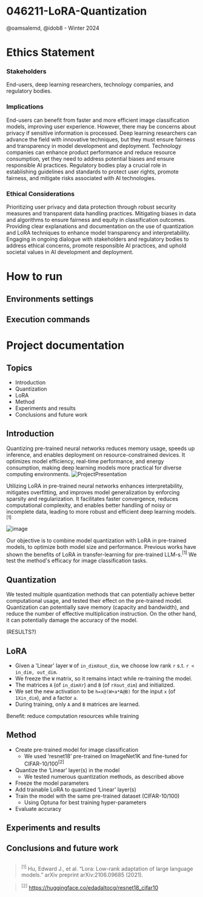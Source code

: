 # 046211-LoRA-Quantization
@oamsalemd, @idob8 - Winter 2024

# Ethics Statement
### Stakeholders
End-users, deep learning researchers, technology companies, and regulatory bodies.
### Implications
End-users can benefit from faster and more efficient image classification models, improving user experience. However, there may be concerns about privacy if sensitive information is processed.
Deep learning researchers can advance the field with innovative techniques, but they must ensure fairness and transparency in model development and deployment.
Technology companies can enhance product performance and reduce resource consumption, yet they need to address potential biases and ensure responsible AI practices.
Regulatory bodies play a crucial role in establishing guidelines and standards to protect user rights, promote fairness, and mitigate risks associated with AI technologies.
### Ethical Considerations
Prioritizing user privacy and data protection through robust security measures and transparent data handling practices.
Mitigating biases in data and algorithms to ensure fairness and equity in classification outcomes.
Providing clear explanations and documentation on the use of quantization and LoRA techniques to enhance model transparency and interpretability.
Engaging in ongoing dialogue with stakeholders and regulatory bodies to address ethical concerns, promote responsible AI practices, and uphold societal values in AI development and deployment.

# How to run
## Environments settings
## Execution commands

# Project documentation
## Topics
* Introduction
* Quantization
* LoRA
* Method
* Experiments and results
* Conclusions and future work

## Introduction
Quantizing pre-trained neural networks reduces memory usage, speeds up inference, and enables deployment on resource-constrained devices. It optimizes model efficiency, real-time performance, and energy consumption, making deep learning models more practical for diverse computing environments.
![ProjectPresentation](https://github.com/oamsalemd/046211-LoRA-Quantization/assets/93587192/b4584862-d78d-4784-b2a3-4e8117ca3338)

Utilizing LoRA in pre-trained neural networks enhances interpretability, mitigates overfitting, and improves model generalization by enforcing sparsity and regularization. It facilitates faster convergence, reduces computational complexity, and enables better handling of noisy or incomplete data, leading to more robust and efficient deep learning models.<sup>[1]</sup>

![image](https://github.com/oamsalemd/046211-LoRA-Quantization/assets/93587192/6a492711-a3e1-4a4c-8188-b746ff88c304)

Our objective is to combine model quantization with LoRA in pre-trained models, to optimize both model size and performance. Previous works have shown the benefits of LoRA in transfer-learning for pre-trained LLM-s.<sup>[1]</sup> We test the method's efficacy for image classification tasks.

## Quantization
We tested multiple quantization methods that can potentially achieve better computational usage, and tested their effect on the pre-trained model.
Quantization can potentially save memory (capacity and bandwidth), and reduce the number of effective multiplication instruction. On the other hand, it can potentially damage the accuracy of the model.

(RESULTS?)

## LoRA
- Given a 'Linear' layer `W` of `in_dimXout_dim`, we choose low rank `r` s.t. `r < in_dim, out_dim`.
- We freeze the `W` matrix, so it remains intact while re-training the model.
- The matrices `A` (of `in_dimXr`) and `B` (of `rXout_dim`) and initialized.
- We set the new activation to be `h=x@(W+a*A@B)` for the input `x` (of `1Xin_dim`), and a factor `a`.
- During training, only `A` and `B` matrices are learned.

Benefit: reduce computation resources while training

## Method
- Create pre-trained model for image classification
  - We used ‘resnet18’ pre-trained on ImageNet1K and fine-tuned for CIFAR-10/100<sup>[2]</sup>
- Quantize the ‘Linear’ layer(s) in the model
  - We tested numerous quantization methods, as described above
- Freeze the model parameters
- Add trainable LoRA to quantized ‘Linear’ layer(s)
- Train the model with the same pre-trained dataset (CIFAR-10/100)
  - Using Optuna for best training hyper-parameters
- Evaluate accuracy

## Experiments and results

## Conclusions and future work

## 



> <sup>[1]</sup> Hu, Edward J., et al. “Lora: Low-rank adaptation of large language models.” arXiv preprint arXiv:2106.09685 (2021).

> <sup>[2]</sup> https://huggingface.co/edadaltocg/resnet18_cifar10
